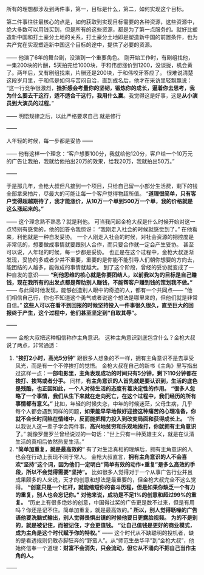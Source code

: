 所有的理想都涉及到两件事，第一，目标是什么，第二，如何实现这个目标。

第二件事往往最核心的点是，如何获取到实现目标需要的各种资源，这些资源中，绝大多数可以用钱买到，但是所有的这些资源，都是为了第一点服务的。就好比塑造新中国和打土豪分土地的关系，打土豪分土地即是塑造新中国的前置条件，也为共产党在实现塑造新中国这个目标的途中，提供了必要的资源。

——
他演了6年的舞台剧，没演到一个重要角色。
刚开始工作时，有剧组找他，一集200块的片酬，5天拍完给1000块，于和伟想涨价到1200，没谈拢，机会黄了。两年后，又有剧组找来，片酬还是200块，于和伟咬牙答应了。
很难说清楚这段岁月里，于和伟是如何与苦闷自洽，直到成名后，他才在采访里轻飘飘说：
“这一行竞争很激烈，**挫折感会考量你的坚韧，锻炼你的成长，逼着你去思考，我为什么要去干这行，适不适合干这行，我用什么赢**。我觉得这是好事，这是**从小演员到大演员的过程**。”

——
明悟规律之后，以此严格要求自己
就是修行

——

人年轻的时候，每一步都是妥协
——

——
他有这样一个理念：“客户想要100分，我就给他120分，客户给一个10万元的广告让我拍，我就给他拍出20万的效果，给我20万，我就拍出50万。”

——

于是那几年，金枪大叔但凡接到一个项目，只给自己留一小部分生活费，剩下的钱全部拿来拍片，尽最大的可能让每一个客户觉得物超所值。
“**道理很简单，只有客户觉得超越期待了，我才能涨价，从10万一个单到500万一个单，我的价格就是这么涨起来的。”**

——
这个理念熟不熟悉？就是利他。
可当我问起金枪大叔是什么时候开始对这一点特别有感觉的，他的回答令我惊讶：
“我刚走入社会的时候就感觉到了。”
在他看来，利他就是一种自发妥协。
一个人刚走入社会的时候，对社会资源的把控度是非常低的，想要做成事情就要跟别人合作，而只要合作就一定会产生妥协。
甚至可以说，人年轻的时候，每一步都是妥协。
也正是在这个过程中，金枪大叔逐渐发现，妥协的多或者少并不重要，重要的是你能不能引导人们朝你想要的方向去，能团结的人越多，能做成的事情就越大。
到了这个阶段，曾经的妥协就变成了一种自发的意识——
**“利他思维的核心就是你要团结人，以前我以为的目标是自己赚钱，现在我所有的出发点都是帮助别人赚钱，不能帮客户赚到钱的策划我不做。”**
——
与此同时他发现，能够创造别人眼中的奇迹的人，都有一个共同点——
“他们相信自己行，你也不知道这个勇气或者说这个想法是哪里来的，但他们就是非常自信。”
**这些人可以在看不到回报的时候坚持投入一件事很久很久，直至巨大的回报终于产生，这个过程中，他们甚至坚定到“自取其辱”。**

——

——
金枪大叔把这种相信称作主角意识。
这种主角意识到底包含什么？金枪大叔说了两点，非常通透：
1. **“挨打2小时，高光5分钟”**
  跟很多人想象的不一样，拥有主角意识不是去享受风光，而是有一个不停挨打的觉悟。
  金枪大叔在自己的新书《主角》里写指出过这样一点：**一部电影里，主角表现成功的时间只有5分钟，剩下110分钟都在挨打、挨骂或者分手。**
  同样，**有主角意识的人首先就是要认识到，生活的底色是残酷，也正因如此，一个人对待生活的态度有着决定性的作用。**
  **“很多人忽略了一个事情，我们从生下来就在走向死亡，在这个过程中，我们经历的所有事情都有意义。”**
  比如，年轻的时候失恋，中年的时候迷茫，父母生病，几乎每个人都会遇到同样的问题，**如果能早早地做好迎接这种痛苦的心理准备，你就不会长时间陷在情绪中，反而能把精力投入到改变局面和获得成长上。**
  “所以我说人这一辈子学会两件事，**高兴地贫穷和乐观地挨打，你就拥有主角意识了**。”
  就像罗曼罗兰曾经说过的一句话：“世上只有一种英雄主义，就是在认清生活的真相后依然热爱生活。”
2. **“简单加重复，就是最高效的”**
  有了对生活真相的理解后，拥有主角意识的人也会在行动上表现不同于常人。
  金枪大叔直言，**拥有主角意识的人不会喜欢“坚持”这个词，因为他们一定明白“简单有效的动作+重复”是多么高效的手段，所以不会觉得需要“坚持”。**
  比如很多人觉得对于一个从事广告行业并且成果颇多的人来说，天才的创意和想法是最重要的，但金枪大叔完全不这么觉得。
  **“创意只是一个杠杆，就能缩短你的奋斗历程，但是如果你缺乏一个有力的重复，别人也会忘记你。”**
  **对他来说，成功是不足1%的创意和超过99%的重复。**
  “历史上有很多绝妙的创意，中国得过奖的广告更是数不过来，但是有用吗？你还是记不住。简单加重复，就是最高效的。”
  **所以，别人觉得聒噪的广告语他要洗脑式输出，别人觉得畏惧出镜的时候他要日更露脸视频。**
  **为的不是别的，就是被记住，而被记住，才会更值钱。**
  **“让自己值钱是更好的商业模式，成为主角是这个时代赋予你的特权。”**
  ——
  这个时代从不缺聪明的投机者，缺的是看透规则仍敢赤脚狂奔的“野蛮人”。从“师范生岳华平”到“金枪大叔”，他始终信奉一个道理：**财富不会消失，只会流动，但它从不涌向不把自己当作主角的人。**

——
